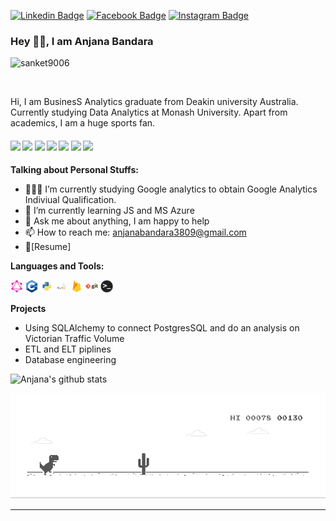 [![Linkedin Badge](https://img.shields.io/badge/-Anjana_Bandara-blue?style=flat-square&logo=Linkedin&logoColor=white&link=https://www.linkedin.com/in/anjana-bandara-65a2b71a0/)](https://www.linkedin.com/in/anjana-bandara-65a2b71a0/) [![Facebook Badge](https://img.shields.io/badge/-@____Anjana_Bandara____-3b5998?style=flat-square&labelColor=3b5998&logo=facebook&logoColor=white&link=https://www.facebook.com/profile.php?id=100004711200725&sk=about)](https://www.facebook.com/profile.php?id=100004711200725&sk=about) [![Instagram Badge](https://img.shields.io/badge/-@____anjana_bandara____-D7008A?style=flat-square&labelColor=D7008A&logo=Instagram&logoColor=white&link=https://www.instagram.com/____anjana_bandara____/)](https://www.instagram.com/____anjana_bandara____/) 
 

### Hey 👋🏽, I am Anjana Bandara  
<p align="left"> <img src="https://komarev.com/ghpvc/?username=sanket9006" alt="sanket9006" /> </p> 


<br/>

Hi, I am BusinesS Analytics graduate from Deakin university Australia. Currently studying Data Analytics at Monash University. Apart from academics, I am a huge sports fan. 

####      ![](https://img.shields.io/badge/Databases-%3C%2F%3E-blueviolet) ![](https://img.shields.io/badge/Google%20Cloud-%3C%2F%3E-yellow) ![](https://img.shields.io/badge/Python-%7C-0%2C%2022%2C%20100) ![](https://img.shields.io/badge/Plotly-%7C-lightblue) ![](https://img.shields.io/badge/JavaScript-%7C-yellow) ![](https://img.shields.io/badge/D3-%7C-ff69b4) ![](https://img.shields.io/badge/APIs-%3C%2F%3E-blueviolet)
  
**Talking about Personal Stuffs:**

- 👨🏽‍💻 I’m currently studying Google analytics to obtain Google Analytics Indiviual Qualification.
- 🌱 I’m currently learning JS and MS Azure
- 💬 Ask me about anything, I am happy to help
- 📫 How to reach me: anjanabandara3809@gmail.com
- 📝[Resume]

**Languages and Tools:**   

<code><img height="20" src="https://raw.githubusercontent.com/github/explore/5c058a388828bb5fde0bcafd4bc867b5bb3f26f3/topics/graphql/graphql.png"></code>
<code><img height="20" src="https://raw.githubusercontent.com/github/explore/80688e429a7d4ef2fca1e82350fe8e3517d3494d/topics/cpp/cpp.png"></code>
<code><img height="20" src="https://raw.githubusercontent.com/github/explore/80688e429a7d4ef2fca1e82350fe8e3517d3494d/topics/python/python.png"></code>
<code><img height="20" src="https://raw.githubusercontent.com/github/explore/80688e429a7d4ef2fca1e82350fe8e3517d3494d/topics/mysql/mysql.png"></code>
<code><img height="20" src="https://raw.githubusercontent.com/github/explore/80688e429a7d4ef2fca1e82350fe8e3517d3494d/topics/firebase/firebase.png"></code>
<code><img height="20" src="https://raw.githubusercontent.com/github/explore/80688e429a7d4ef2fca1e82350fe8e3517d3494d/topics/git/git.png"></code>
<code><img height="20" src="https://raw.githubusercontent.com/github/explore/80688e429a7d4ef2fca1e82350fe8e3517d3494d/topics/terminal/terminal.png"></code>

**Projects**  

- Using SQLAlchemy to connect PostgresSQL and do an analysis on Victorian Traffic Volume
- ETL and ELT piplines 
- Database engineering 




![Anjana's github stats](https://github-readme-stats.vercel.app/api?username=AJ-Data06&show_icons=true&theme=radical)

![Dino](https://raw.githubusercontent.com/sanket9006/sanket9006/master/dino.gif)


----



